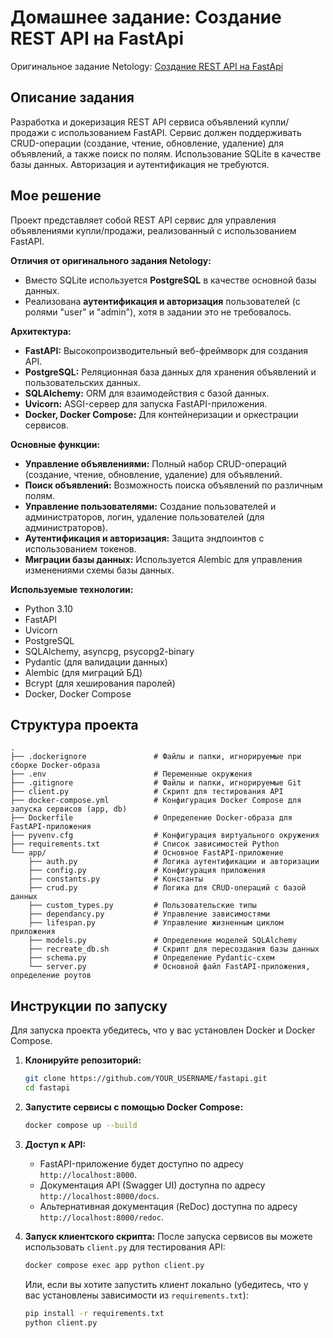 # Домашнее задание: Создание REST API на FastApi

Оригинальное задание Netology: [Создание REST API на FastApi](https://github.com/netology-code/py-homeworks-web/tree/new/3.1-fast-api-1)

## Описание задания

Разработка и докеризация REST API сервиса объявлений купли/продажи с использованием FastAPI. Сервис должен поддерживать CRUD-операции (создание, чтение, обновление, удаление) для объявлений, а также поиск по полям. Использование SQLite в качестве базы данных. Авторизация и аутентификация не требуются.

## Мое решение

Проект представляет собой REST API сервис для управления объявлениями купли/продажи, реализованный с использованием FastAPI.

**Отличия от оригинального задания Netology:**
*   Вместо SQLite используется **PostgreSQL** в качестве основной базы данных.
*   Реализована **аутентификация и авторизация** пользователей (с ролями "user" и "admin"), хотя в задании это не требовалось.

**Архитектура:**
*   **FastAPI:** Высокопроизводительный веб-фреймворк для создания API.
*   **PostgreSQL:** Реляционная база данных для хранения объявлений и пользовательских данных.
*   **SQLAlchemy:** ORM для взаимодействия с базой данных.
*   **Uvicorn:** ASGI-сервер для запуска FastAPI-приложения.
*   **Docker, Docker Compose:** Для контейнеризации и оркестрации сервисов.

**Основные функции:**
*   **Управление объявлениями:** Полный набор CRUD-операций (создание, чтение, обновление, удаление) для объявлений.
*   **Поиск объявлений:** Возможность поиска объявлений по различным полям.
*   **Управление пользователями:** Создание пользователей и администраторов, логин, удаление пользователей (для администраторов).
*   **Аутентификация и авторизация:** Защита эндпоинтов с использованием токенов.
*   **Миграции базы данных:** Используется Alembic для управления изменениями схемы базы данных.

**Используемые технологии:**
*   Python 3.10
*   FastAPI
*   Uvicorn
*   PostgreSQL
*   SQLAlchemy, asyncpg, psycopg2-binary
*   Pydantic (для валидации данных)
*   Alembic (для миграций БД)
*   Bcrypt (для хеширования паролей)
*   Docker, Docker Compose

## Структура проекта

```
.
├── .dockerignore               # Файлы и папки, игнорируемые при сборке Docker-образа
├── .env                        # Переменные окружения
├── .gitignore                  # Файлы и папки, игнорируемые Git
├── client.py                   # Скрипт для тестирования API
├── docker-compose.yml          # Конфигурация Docker Compose для запуска сервисов (app, db)
├── Dockerfile                  # Определение Docker-образа для FastAPI-приложения
├── pyvenv.cfg                  # Конфигурация виртуального окружения
├── requirements.txt            # Список зависимостей Python
└── app/                        # Основное FastAPI-приложение
    ├── auth.py                 # Логика аутентификации и авторизации
    ├── config.py               # Конфигурация приложения
    ├── constants.py            # Константы
    ├── crud.py                 # Логика для CRUD-операций с базой данных
    ├── custom_types.py         # Пользовательские типы
    ├── dependancy.py           # Управление зависимостями
    ├── lifespan.py             # Управление жизненным циклом приложения
    ├── models.py               # Определение моделей SQLAlchemy
    ├── recreate_db.sh          # Скрипт для пересоздания базы данных
    ├── schema.py               # Определение Pydantic-схем
    └── server.py               # Основной файл FastAPI-приложения, определение роутов
```

## Инструкции по запуску

Для запуска проекта убедитесь, что у вас установлен Docker и Docker Compose.

1.  **Клонируйте репозиторий:**
    ```bash
    git clone https://github.com/YOUR_USERNAME/fastapi.git
    cd fastapi
    ```

2.  **Запустите сервисы с помощью Docker Compose:**
    ```bash
    docker compose up --build
    ```

3.  **Доступ к API:**
    *   FastAPI-приложение будет доступно по адресу `http://localhost:8000`.
    *   Документация API (Swagger UI) доступна по адресу `http://localhost:8000/docs`.
    *   Альтернативная документация (ReDoc) доступна по адресу `http://localhost:8000/redoc`.

4.  **Запуск клиентского скрипта:**
    После запуска сервисов вы можете использовать `client.py` для тестирования API:
    ```bash
    docker compose exec app python client.py
    ```
    Или, если вы хотите запустить клиент локально (убедитесь, что у вас установлены зависимости из `requirements.txt`):
    ```bash
    pip install -r requirements.txt
    python client.py
    ```